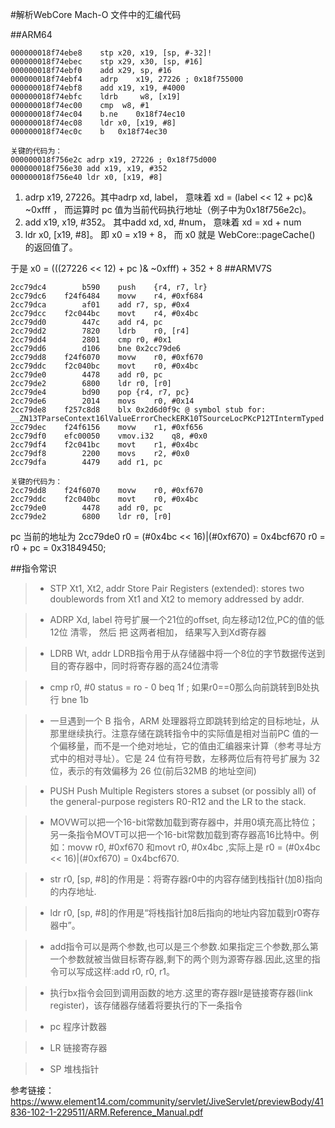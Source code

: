 #解析WebCore Mach-O 文件中的汇编代码

##ARM64
```
000000018f74ebe8	stp	x20, x19, [sp, #-32]!
000000018f74ebec	stp	x29, x30, [sp, #16]
000000018f74ebf0	add	x29, sp, #16
000000018f74ebf4	adrp	x19, 27226 ; 0x18f755000
000000018f74ebf8	add	x19, x19, #4000
000000018f74ebfc	ldrb	 w8, [x19]
000000018f74ec00	cmp	 w8, #1
000000018f74ec04	b.ne	0x18f74ec10
000000018f74ec08	ldr	x0, [x19, #8]
000000018f74ec0c	b	0x18f74ec30

```


```
关键的代码为：
000000018f756e2c adrp x19, 27226 ; 0x18f75d000
000000018f756e30 add x19, x19, #352
000000018f756e40 ldr x0, [x19, #8]

```

1. adrp x19, 27226。其中adrp  xd, label， 意味着   xd = (label << 12 + pc)& ~0xfff ， 而运算时 pc 值为当前代码执行地址（例子中为0x18f756e2c)。 
2. add      x19, x19, #352。 其中add  xd, xd, #num， 意味着   xd = xd + num
3. ldr x0, [x19, #8]。 即 x0 = x19 + 8， 而 x0 就是  WebCore::pageCache() 的返回值了。

于是 x0 =  (((27226 << 12) + pc )& ~0xfff) + 352 + 8
##ARMV7S
```
2cc79dc4	    b590	push	{r4, r7, lr}
2cc79dc6	f24f6484	movw	r4, #0xf684
2cc79dca	    af01	add	r7, sp, #0x4
2cc79dcc	f2c044bc	movt	r4, #0x4bc
2cc79dd0	    447c	add	r4, pc
2cc79dd2	    7820	ldrb	r0, [r4]
2cc79dd4	    2801	cmp	r0, #0x1
2cc79dd6	    d106	bne	0x2cc79de6
2cc79dd8	f24f6070	movw	r0, #0xf670
2cc79ddc	f2c040bc	movt	r0, #0x4bc
2cc79de0	    4478	add	r0, pc
2cc79de2	    6800	ldr	r0, [r0]
2cc79de4	    bd90	pop	{r4, r7, pc}
2cc79de6	    2014	movs	r0, #0x14
2cc79de8	f257c8d8	blx	0x2d6d0f9c @ symbol stub for: __ZN13TParseContext16lValueErrorCheckERK10TSourceLocPKcP12TIntermTyped
2cc79dec	f24f6156	movw	r1, #0xf656
2cc79df0	efc00050	vmov.i32	q8, #0x0
2cc79df4	f2c041bc	movt	r1, #0x4bc
2cc79df8	    2200	movs	r2, #0x0
2cc79dfa	    4479	add	r1, pc
```
```
关键的代码为：
2cc79dd8    f24f6070    movw    r0, #0xf670
2cc79ddc    f2c040bc    movt    r0, #0x4bc
2cc79de0        4478    add r0, pc
2cc79de2        6800    ldr r0, [r0]

```
pc 当前的地址为 2cc79de0
r0 = (#0x4bc << 16)|(#0xf670) = 0x4bcf670
r0 = r0 + pc = 0x31849450;


##指令常识
> * STP Xt1, Xt2, addr
Store Pair Registers (extended): stores two doublewords from Xt1 and Xt2 to memory addressed by
addr.

> * ADRP Xd, label
符号扩展一个21位的offset, 向左移动12位,PC的值的低12位 清零， 然后  把 这两者相加， 结果写入到Xd寄存器

> * LDRB Wt, addr
LDRB指令用于从存储器中将一个8位的字节数据传送到目的寄存器中，同时将寄存器的高24位清零

> * cmp r0, #0
status = ro - 0
beq 1f ; 如果r0==0那么向前跳转到B处执行
bne 1b 

> * 一旦遇到一个 B 指令，ARM 处理器将立即跳转到给定的目标地址，从那里继续执行。注意存储在跳转指令中的实际值是相对当前PC 值的一个偏移量，而不是一个绝对地址，它的值由汇编器来计算（参考寻址方式中的相对寻址）。它是 24 位有符号数，左移两位后有符号扩展为 32 位，表示的有效偏移为 26 位(前后32MB 的地址空间)
> 

> *  PUSH
Push Multiple Registers stores a subset (or possibly all) of the general-purpose registers R0-R12 and the LR
to the stack.

> * MOVW可以把一个16-bit常数加载到寄存器中，并用0填充高比特位；另一条指令MOVT可以把一个16-bit常数加载到寄存器高16比特中。例如：movw	r0, #0xf670 和movt	r0, #0x4bc ,实际上是 r0 = (#0x4bc << 16)|(#0xf670) = 0x4bcf670.

> * str r0, [sp, #8]的作用是：将寄存器r0中的内容存储到栈指针(加8)指向的内存地址.

> * ldr r0, [sp, #8]的作用是“将栈指针加8后指向的地址内容加载到r0寄存器中”。

> * add指令可以是两个参数,也可以是三个参数.如果指定三个参数,那么第一个参数就被当做目标寄存器,剩下的两个则为源寄存器.因此,这里的指令可以写成这样:add r0, r0, r1。

> * 执行bx指令会回到调用函数的地方.这里的寄存器lr是链接寄存器(link register)，该存储器存储着将要执行的下一条指令

> * pc 程序计数器

> * LR 链接寄存器

> * SP 堆栈指针






参考链接：
https://www.element14.com/community/servlet/JiveServlet/previewBody/41836-102-1-229511/ARM.Reference_Manual.pdf

